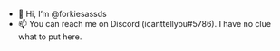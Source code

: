 - 👋 Hi, I’m @forkiesassds
- 📫 You can reach me on Discord (icanttellyou#5786).
I have no clue what to put here.
